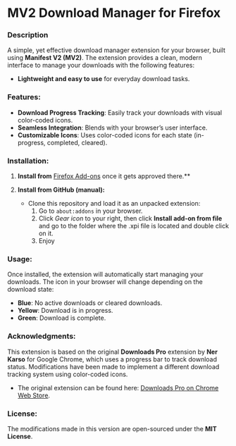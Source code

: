 # MV2 Download Manager for Firefox

### Description
A simple, yet effective download manager extension for your browser, built using **Manifest V2 (MV2)**. The extension provides a clean, modern interface to manage your downloads with the following features:

- **Lightweight and easy to use** for everyday download tasks.

### Features:
- **Download Progress Tracking**: Easily track your downloads with visual color-coded icons.
- **Seamless Integration**: Blends with your browser’s user interface.
- **Customizable Icons**: Uses color-coded icons for each state (in-progress, completed, cleared).

### Installation:

1. **Install from** [Firefox Add-ons](https://addons.mozilla.org/en-US/firefox/addon/mv2-download-manager/) once it gets approved there.**
   
2. **Install from GitHub (manual):**
   - Clone this repository and load it as an unpacked extension:
     1. Go to `about:addons` in your browser.
     2. Click *Gear icon* to your right, then click **Install add-on from file** and go to the folder where the .xpi file is located and double click on it.
     3. Enjoy

### Usage:
Once installed, the extension will automatically start managing your downloads. The icon in your browser will change depending on the download state:

- **Blue**: No active downloads or cleared downloads.
- **Yellow**: Download is in progress.
- **Green**: Download is complete.

### Acknowledgments:
This extension is based on the original **Downloads Pro** extension by **Ner Karso** for Google Chrome, which uses a progress bar to track download status. Modifications have been made to implement a different download tracking system using color-coded icons.

- The original extension can be found here: [Downloads Pro on Chrome Web Store](https://chromewebstore.google.com/detail/downloads-pro/lhhocifdmhogpekeppdjamkelohahbop).

### License:
The modifications made in this version are open-sourced under the **MIT License**.

